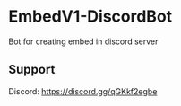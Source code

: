 # EmbedV1-DiscordBot
Bot for creating embed in discord server

## Support
Discord: https://discord.gg/qGKkf2egbe
